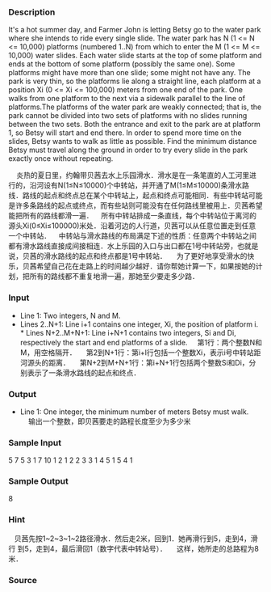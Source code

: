 
### Description
It's a hot summer day, and Farmer John is letting Betsy go to the water park where she intends to ride every single slide. The water park has N (1 <= N <= 10,000) platforms (numbered 1..N) from which to enter the M (1 <= M <= 10,000) water slides. Each water slide starts at the top of some platform and ends at the bottom of some platform (possibly the same one). Some platforms might have more than one slide; some might not have any.  The park is very thin, so the platforms lie along a straight line, each platform at a position Xi (0 <= Xi <= 100,000) meters from one end of the park. One walks from one platform to the next via a sidewalk parallel to the line of platforms.The platforms of the water park are weakly connected; that is, the park cannot be divided into two sets of platforms with no slides running between the two sets. Both the entrance and exit to the park are at platform 1, so Betsy will start and end there.  In order to spend more time on the slides, Betsy wants to walk as little as possible. Find the minimum distance Betsy must travel along the ground in order to try every slide in the park exactly once without repeating.

    炎热的夏日里，约翰带贝茜去水上乐园滑水．滑水是在一条笔直的人工河里进行的，沿河设有N(1≤N≤10000)个中转站，并开通了M(1≤M≤10000)条滑水路线．路线的起点和终点总在某个中转站上，起点和终点可能相同．有些中转站可能是许多条路线的起点或终点，而有些站则可能没有在任何路线里被用上．贝茜希望能把所有的路线都滑一遍．    所有中转站排成一条直线，每个中转站位于离河的源头Xi(0≤Xi≤100000)米处．沿着河边的人行道，贝茜可以从任意位置走到任意一个中转站．    中转站与滑水路线的布局满足下述的性质：任意两个中转站之间都有滑水路线直接成间接相连．水上乐园的入口与出口都在1号中转站旁，也就是说，贝茜的滑水路线的起点和终点都是1号中转站．
    为了更好地享受滑水的快乐，贝茜希望自己花在走路上的时间越少越好．请你帮她计算一下，如果按她的计划，把所有的路线都不重复地滑一遍，那她至少要走多少路．

### Input
* Line 1: Two integers, N and M.
* Lines 2..N+1: Line i+1 contains one integer, Xi, the position of         platform i.  * Lines N+2..M+N+1: Line i+N+1 contains two integers, Si and Di,         respectively the start and end platforms of a slide.
    第1行：两个整数N和M，用空格隔开．
    第2到N+1行：第i+l行包括一个整数Xi，表示i号中转站距河源头的距离．
    第N+2到M+N+1行：第i+N+1行包括两个整数Si和Di，分别表示了一条滑水路线的起点和终点．

### Output
* Line 1: One integer, the minimum number of meters Betsy must walk.
    输出一个整数，即贝茜要走的路程长度至少为多少米
### Sample Input
5 7
5
3
1
7
10
1 2
1 2
2 3
3 1
4 5
1 5
4 1

### Sample Output
8

### Hint
   贝茜先按1~2~3~1~2路径滑水．然后走2米，回到1．她再滑行到5，走到4，滑行 
到5，走到4，最后滑回1（数字代表中转站号）．
    这样，她所走的总路程为8米．
### Source

